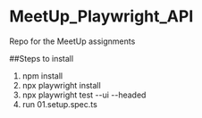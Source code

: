 # MeetUp_Playwright_API
Repo for the MeetUp assignments

##Steps to install
1. npm install
2. npx playwright install
3. npx playwright test --ui --headed
4. run 01.setup.spec.ts
